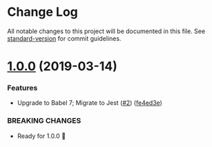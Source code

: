 # Change Log

All notable changes to this project will be documented in this file. See [standard-version](https://github.com/conventional-changelog/standard-version) for commit guidelines.

# [1.0.0](https://github.com/kylealwyn/express-marshal/compare/v0.3.4...v1.0.0) (2019-03-14)


### Features

* Upgrade to Babel 7; Migrate to Jest ([#2](https://github.com/kylealwyn/express-marshal/issues/2)) ([fe4ed3e](https://github.com/kylealwyn/express-marshal/commit/fe4ed3e))


### BREAKING CHANGES

* Ready for 1.0.0 🚀 
